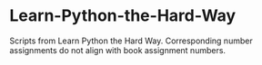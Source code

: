 # Learn-Python-the-Hard-Way
Scripts from Learn Python the Hard Way. Corresponding number assignments do not align with book assignment numbers.
